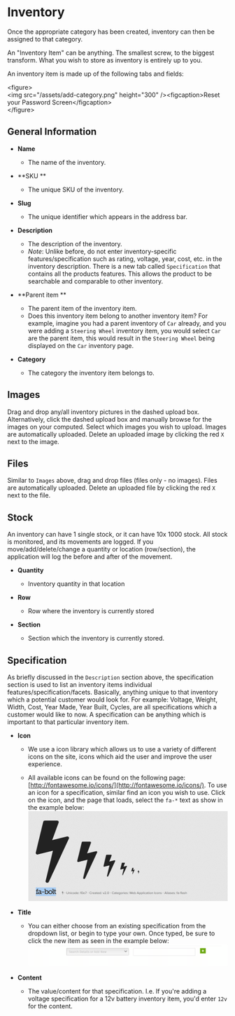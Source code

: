 # Inventory

Once the appropriate category has been created, inventory can then be assigned to that category.

An "Inventory Item" can be anything. The smallest screw, to the biggest transform. What you wish to store as inventory is entirely up to you.

An inventory item is made up of the following tabs and fields:



&lt;figure&gt;  
&lt;img src="/assets/add-category.png" height="300" /&gt;&lt;figcaption&gt;Reset your Password Screen&lt;/figcaption&gt;  
&lt;/figure&gt;

## General Information

* **Name**
  * The name of the inventory.
* **SKU **

  * The unique SKU of the inventory.

* **Slug**

  * The unique identifier which appears in the address bar.

* **Description**

  * The description of the inventory.
  * _Note_: Unlike before, do not enter inventory-specific features/specification such as rating, voltage, year, cost, etc. in the inventory description. There is a new tab called `Specification` that contains all the products features. This allows the product to be searchable and comparable to other inventory. 

* **Parent item **

  * The parent item of the inventory item.
  * Does this inventory item belong to another inventory item? For example, imagine you had a parent inventory of `Car` already, and you were adding a `Steering Wheel` inventory item, you would select `Car` are the parent item, this would result in the `Steering Wheel` being displayed on the `Car` inventory page.

* **Category**

  * The category the inventory item belongs to.

## **Images**

Drag and drop any/all inventory pictures in the dashed upload box. Alternatively, click the dashed upload box and manually browse for the images on your computed. Select which images you wish to upload. Images are automatically uploaded. Delete an uploaded image by clicking the red `X` next to the image.

## **Files**

Similar to `Images` above, drag and drop files \(files only - no images\). Files are automatically uploaded. Delete an uploaded file by clicking the red `X` next to the file.

## Stock

An inventory can have 1 single stock, or it can have 10x 1000 stock. All stock is monitored, and its movements are logged. If you move/add/delete/change a quantity or location \(row/section\), the application will log the before and after of the movement.

* **Quantity**

  * Inventory quantity in that location

* **Row**

  * Row where the inventory is currently stored

* **Section**

  * Section which the inventory is currently stored.

## **Specification**

As briefly discussed in the `Description` section above, the specification section is used to list an inventory items individual features/specification/facets. Basically, anything unique to that inventory which a potential customer would look for. For example: Voltage, Weight, Width, Cost, Year Made, Year Built, Cycles, are all specifications which a customer would like to now. A specification can be anything which is important to that particular inventory item.

* **Icon**

  * We use a icon library which allows us to use a variety of different icons on the site, icons which aid the user and improve the user experience.

  * All available icons can be found on the following page: [http://fontawesome.io/icons/](http://fontawesome.io/icons/). To use an icon for a specification, similar find an icon you wish to use. Click on the icon, and the page that loads, select the `fa-*` text as show in the example below:  
    ![](/assets/font-awesome.png)

* **Title**

  * You can either choose from an existing specification from the dropdown list, or begin to type your own. Once typed, be sure to click the new item as seen in the example below:  
    ![](/assets/add-new-specificaton.gif)

* **Content**

  * The value/content for that specification. I.e. If you're adding a voltage specification for a 12v battery inventory item, you'd enter `12v` for the content.




